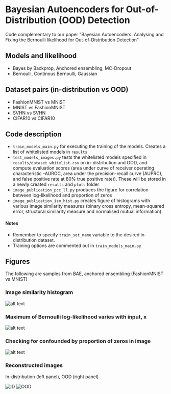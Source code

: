 # Bayesian Autoencoders for Out-of-Distribution (OOD) Detection 
Code complementary to our paper "Bayesian Autoencoders: Analysing and Fixing the Bernoulli likelihood for Out-of-Distribution Detection"

## Models and likelihood
- Bayes by Backprop, Anchored ensembling, MC-Dropout
- Bernoulli, Continous Bernoulli, Gaussian

## Dataset pairs (in-distribution vs OOD)
- FashionMNIST vs MNIST
- MNIST vs FashionMNIST
- SVHN vs SVHN
- CIFAR10 vs CIFAR10

## Code description
- `train_models_main.py` for executing the training of the models. Creates a list of whitelisted models in `results`
- `test_models_images.py` tests the whitelisted models specified in `results/dataset_whitelist.csv` on in-distribution and OOD, and compute evaluation scores (area under curve of receiver operating characteristic -AUROC, area under the precision-recall curve (AUPRC), and false positive rate at 80% true positive rate)). These will be stored in a newly created `results` and `plots` folder
- `image_publication_pcc_ll.py` produces the figure for correlation between log-likelihood and proportion of zeros
- `image_publication_ism_hist.py` creates figure of histograms with various image similarity measures (binary cross entropy, mean-squared error, structural similarity measure and normalised mutual information)

#### Notes
- Remember to specify `train_set_name` variable to the desired in-distribution dataset. 
- Training options are commented out in `train_models_main.py`

## Figures

The following are samples from BAE, anchored ensembling (FashionMNIST vs MNIST)

### Image similarity histogram
![alt text](https://github.com/bangxiangyong/bae-ood-images/blob/master/figures/ism_hist.png)

### Maximum of Bernoulli log-likelihood varies with input, x
![alt text](https://github.com/bangxiangyong/bae-ood-images/blob/master/figures/max_ll_all_dist.png)

### Checking for confounded by proportion of zeros in image
![alt text](https://github.com/bangxiangyong/bae-ood-images/blob/master/figures/pcc_ll.png)

### Reconstructed images
In-distribution (left panel), OOD (right panel)

![ID](https://github.com/bangxiangyong/bae-ood-images/blob/master/figures/id-outputs.png "in-distribution") ![OOD](https://github.com/bangxiangyong/bae-ood-images/blob/master/figures/ood-outputs.png "OOD")


